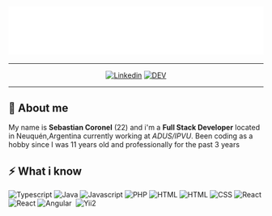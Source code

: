 <img src="/jsebastianck.svg">

---------------------------------------------------------------------------------------------------------------------------------------------------------------------------------

<div align="center">

[![Linkedin](https://img.shields.io/badge/-Sebastian%20Coronel-blue?style=flat-square&logo=linkedin&logoColor=white&link=https://www.linkedin.com/in/jsebastianck/)](https://www.linkedin.com/in/jsebastianck/) [![DEV](https://img.shields.io/badge/-DEV-%230A0A0A.svg?style=flat-square&logo=DEV.to&logoColor=white)](https://dev.to/jsebastianck/)

</div>

---------------------------------------------------------------------------------------------------------------------------------------------------------------------------------

## :boy: About me
My name is **Sebastian Coronel** (22) and i'm a **Full Stack Developer** located in Neuquén,Argentina currently working at *ADUS/IPVU*. Been coding as a hobby since I was 11 years old and professionally for the past 3 years
## :zap: What i know 
![Typescript](https://img.shields.io/badge/-Typescript-0af?style=flat-square&logo=typescript)&nbsp;![Java](https://img.shields.io/badge/-Java-orange?style=flat-square&logo=java)&nbsp;![Javascript](https://img.shields.io/badge/-Javascript-F7DF1E?style=flat-square&logo=javascript&logoColor=black)&nbsp;![PHP](https://img.shields.io/badge/-PHP-777BB4?style=flat-square&logo=php&logoColor=white)&nbsp;![HTML](https://img.shields.io/badge/-Python-3776AB?style=flat-square&logo=python&logoColor=white)&nbsp;![HTML](https://img.shields.io/badge/-HTML-E34F26?style=flat-square&logo=html5&logoColor=white)&nbsp;![CSS](https://img.shields.io/badge/-CSS-1572B6?style=flat-square&logo=css3)
![React](https://img.shields.io/badge/-React-blue?style=flat-square&logo=react)&nbsp;![React](https://img.shields.io/badge/-React-blue?style=flat-square&logo=react)&nbsp;![Angular](https://img.shields.io/badge/-Angular-red?style=flat-square&logo=angular)&nbsp;&nbsp;![Yii2](https://img.shields.io/badge/-Yii2-green?style=flat-square)